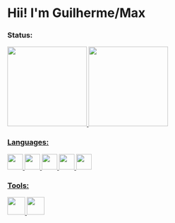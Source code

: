 # Hii! I'm Guilherme/Max

### Status:
<div>
  <a href="https://github.com/seu-GuilhermeLimaSTN">
  <img height="180en" src="https://github-readme-stats.vercel.app/api?username=GuilhermeLimaSTN&theme=midnight-purple&show_icons=true&hide_border=false&border_color=A020F0&count_private=false" /> 
  <img height="180en" src="https://github-readme-stats.vercel.app/api/top-langs/?username=GuilhermeLimaSTN&theme=midnight-purple&show_icons=true&hide_border=false&border_color=A020F0&layout=compact" />
</div>

### Languages:
<div>
    <img src="https://cdn.jsdelivr.net/gh/devicons/devicon/icons/java/java-plain.svg" height="35" /> 
    <img src="https://cdn.jsdelivr.net/gh/devicons/devicon/icons/c/c-original.svg" height="35" />
    <img src="https://cdn.jsdelivr.net/gh/devicons/devicon/icons/css3/css3-original.svg" height="35" />
    <img src="https://cdn.jsdelivr.net/gh/devicons/devicon/icons/html5/html5-original.svg" height="35" />
    <img src="https://cdn.jsdelivr.net/gh/devicons/devicon/icons/javascript/javascript-original.svg" height="35" />        
</div>

### Tools:
<div>
    <img src="https://cdn.jsdelivr.net/gh/devicons/devicon/icons/git/git-original.svg" height="40" />
    <img src="https://cdn.jsdelivr.net/gh/devicons/devicon/icons/vscode/vscode-original.svg" height="40"/>
</div>


